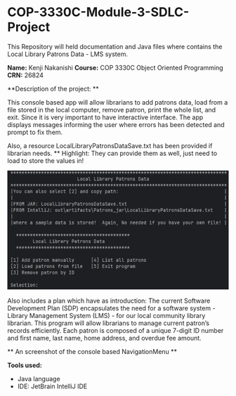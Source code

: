 # COP-3330C-Module-3-SDLC-Project
This Repository will held documentation and Java files where contains the Local Library Patrons Data - LMS system. 


**Name:** Kenji Nakanishi 
**Course:** COP 3330C Object Oriented Programming 
**CRN:** 26824

**Description of the project: **

This console based app will allow librarians to add patrons data, load from a file stored in the local computer, remove patron, print the whole list, and exit.
Since it is very important to have interactive interface. The app displays messages informing the user where errors has been detected and prompt to fix them.

Also, a resource LocalLibraryPatronsDataSave.txt has been provided if librarian needs. 
** Highlight: They can provide them as well, just need to load to store the values in! 


<img src="Patrons/resources/Interface2.png" width="750" >

Also includes a plan which have as introduction:
The current Software Development Plan (SDP) encapsulates the need for a software system - Library
Management System (LMS) - for our local community library librarian. This program will allow librarians
to manage current patron’s records efficiently. Each patron is composed of a unique 7-digit ID number
and first name, last name, home address, and overdue fee amount.

** An screenshot of the console based NavigationMenu **


**Tools used:**
- Java language
- IDE: JetBrain IntelliJ IDE

